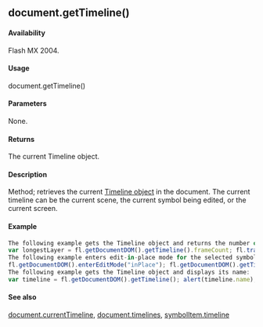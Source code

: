 ## document.getTimeline()

#### Availability

Flash MX 2004.

#### Usage

document.getTimeline()

#### Parameters

None.

#### Returns

The current Timeline object.

#### Description

Method; retrieves the current [Timeline object](#_bookmark1030) in the document. The current timeline can be the current scene, the current symbol being edited, or the current screen.

#### Example

```javascript
The following example gets the Timeline object and returns the number of frames in the longest layer:
var longestLayer = fl.getDocumentDOM().getTimeline().frameCount; fl.trace("The longest layer has" + longestLayer + "frames");
The following example enters edit-in-place mode for the selected symbol on the Stage and inserts a frame on the symbol’s timeline.
fl.getDocumentDOM().enterEditMode("inPlace"); fl.getDocumentDOM().getTimeline().insertFrames();
The following example gets the Timeline object and displays its name:
var timeline = fl.getDocumentDOM().getTimeline(); alert(timeline.name);

```
#### See also

[document.currentTimeline](#_bookmark162), [document.timelines](#_bookmark330), [symbolItem.timeline](#_bookmark965)
